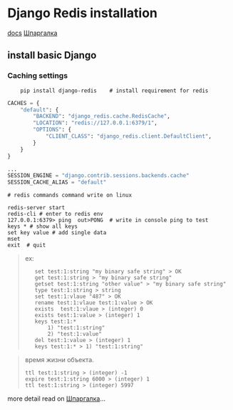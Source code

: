 # Django Redis installation

[docs](https://github.com/jazzband/django-redis)
[Шпаргалка](https://habr.com/ru/post/204354/)

## install basic Django

### Caching settings
```shell
    pip install django-redis    # install requirement for redis
```

```python
CACHES = {
    "default": {
        "BACKEND": "django_redis.cache.RedisCache",
        "LOCATION": "redis://127.0.0.1:6379/1",
        "OPTIONS": {
            "CLIENT_CLASS": "django_redis.client.DefaultClient",
        }
    }
}

...
SESSION_ENGINE = "django.contrib.sessions.backends.cache"
SESSION_CACHE_ALIAS = "default"
```

```shell
# redis commands command write on linux

redis-server start
redis-cli # enter to redis env
127.0.0.1:6379> ping  out>PONG  # write in console ping to test
keys * # show all keys
set key value # add single data
mset 
exit  # quit
````

> ex:
> ```
>    set test:1:string "my binary safe string" > OK
>    get test:1:string > "my binary safe string"
>    getset test:1:string "other value" > "my binary safe string"  
>    type test:1:string > string
>    set test:1:vlaue "487" > OK
>    rename test:1:vlaue test:1:value > OK
>    exists  test:1:vlaue > (integer) 0
>    exists test:1:value > (integer) 1
>    keys test:1:*                            
>        1) "test:1:string"                                             
>        2) "test:1:value" 
>    del test:1:value > (integer) 1
>    keys test:1:* > 1) "test:1:string" 
>````

> время жизни объекта.
> ```
>ttl test:1:string > (integer) -1
> expire test:1:string 6000 > (integer) 1
> ttl test:1:string > (integer) 5997
>```

more detail read on [Шпаргалка](https://habr.com/ru/post/204354/)...
